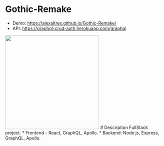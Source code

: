 # Gothic-Remake
* Demo: https://alexaltrex.github.io/Gothic-Remake/
* API: https://graphql-crud-auth.herokuapp.com/graphql
<img src="https://user-images.githubusercontent.com/56224288/176882263-137bc8d1-1caf-4ef1-abf0-86f42e6a5b52.jpg" height="300" >
# Description
FullStack project. 
* Frontend - React, GraphQL, Apollo.
* Backend: Node.js, Express, GraphQL, Apollo.

